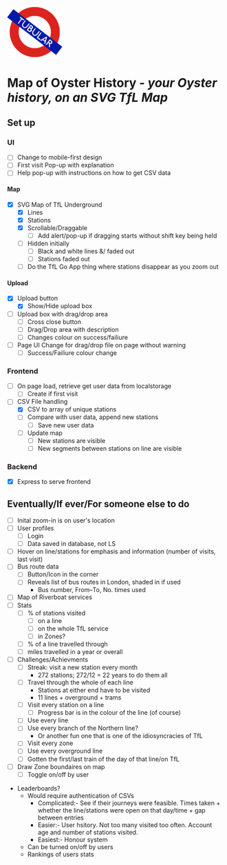 <img src="public/assets/logo.png" width="128">

# Map of Oyster History - _your Oyster history, on an SVG TfL Map_

## Set up
### UI
- [ ] Change to mobile-first design
- [ ] First visit Pop-up with explanation
- [ ] Help pop-up with instructions on how to get CSV data

#### Map
- [x] SVG Map of TfL Underground
	- [x] Lines
	- [x] Stations
	- [x] Scrollable/Draggable
		- [ ] Add alert/pop-up if dragging starts without shift key being held
	- [ ] Hidden initially
		- [ ] Black and white lines &/ faded out
		- [ ] Stations faded out
	- [ ] Do the TfL Go App thing where stations disappear as you zoom out

#### Upload
- [x] Upload button
	- [x] Show/Hide upload box
- [ ] Upload box with drag/drop area
	- [ ] Cross close button
	- [ ] Drag/Drop area with description
	- [ ] Changes colour on success/failiure
- [ ] Page UI Change for drag/drop file on page without warning
	- [ ] Success/Failiure colour change

### Frontend
- [ ] On page load, retrieve get user data from localstorage
	- [ ] Create if first visit
- [ ] CSV File handling
	- [x] CSV to array of unique stations
	- [ ] Compare with user data, append new stations
		- [ ] Save new user data
	- [ ] Update map
		- [ ] New stations are visible
		- [ ] New segments between stations on line are visible

### Backend
- [x] Express to serve frontend

## Eventually/If ever/For someone else to do
- [ ] Inital zoom-in is on user's location
- [ ] User profiles
	- [ ] Login
	- [ ] Data saved in database, not LS
- [ ] Hover on line/stations for emphasis and information (number of visits, last visit)
- [ ] Bus route data
	- [ ] Button/Icon in the corner
	- [ ] Reveals list of bus routes in London, shaded in if used
		- Bus number, From–To, No. times used
- [ ] Map of Riverboat services
- [ ] Stats
	- [ ] % of stations visited
		- [ ] on a line
		- [ ] on the whole TfL service
		- [ ] in Zones?
	- [ ] % of a line travelled through
	- [ ] miles travelled in a year or overall
- [ ] Challenges/Achievments
	- [ ] Streak: visit a new station every month
		- 272 stations; 272/12 = 22 years to do them all
	- [ ] Travel through the whole of each line
		- Stations at either end have to be visited
		- 11 lines + overground + trams
	- [ ] Visit every station on a line
		- [ ] Progress bar is in the colour of the line (of course)
	- [ ] Use every line
	- [ ] Use every branch of the Northern line?
		- Or another fun one that is one of the idiosyncracies of TfL
	- [ ] Visit every zone
	- [ ] Use every overground line
	- [ ] Gotten the first/last train of the day of that line/on TfL
- [ ] Draw Zone boundaires on map
	- [ ] Toggle on/off by user
- Leaderboards?
	- Would require authentication of CSVs
		- Complicated:- See if their journeys were feasible. Times taken + whether the line/stations were open on that day/time + gap between entries
		- Easier:- User hsitory. Not too many visited too often. Account age and number of stations visited.
		- Easiest:- Honour system
	- Can be turned on/off by users
	- Rankings of users stats